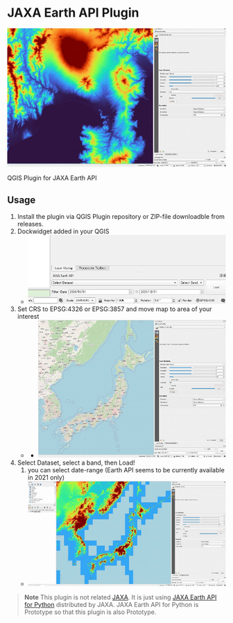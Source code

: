 # JAXA Earth API Plugin

<img src='./imgs/04.jpg'>

QGIS Plugin for JAXA Earth API

## Usage

1. Install the plugin via QGIS Plugin repository or ZIP-file downloadble from releases.
2. Dockwidget added in your QGIS
    - <img src='./imgs/01.jpg'>  
3. Set CRS to EPSG:4326 or EPSG:3857 and move map to area of your interest
    - - <img src='./imgs/02.jpg'>  
4. Select Dataset, select a band, then Load!
    1. you can select date-range (Earth API seems to be currently available in 2021 only)
    - <img src='./imgs/03.jpg'>  


> **Note**
> This plugin is not related [JAXA](https://www.jaxa.jp/). It is just using [JAXA Earth API for Python](https://data.earth.jaxa.jp/api/python/index.html) distributed by JAXA. JAXA Earth API for Python is Prototype so that this plugin is also Prototype.